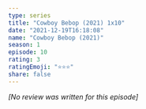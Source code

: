 ```yaml
---
type: series
title: "Cowboy Bebop (2021) 1x10"
date: "2021-12-19T16:18:08"
name: "Cowboy Bebop (2021)"
season: 1
episode: 10
rating: 3
ratingEmoji: "⭐️⭐️⭐️"
share: false
---
```


*[No review was written for this episode]*
